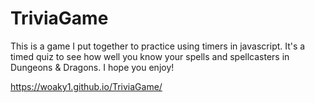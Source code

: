 # TriviaGame

This is a game I put together to practice using timers in javascript. It's a timed quiz to see how well you know your spells and spellcasters in Dungeons & Dragons. I hope you enjoy!

https://woaky1.github.io/TriviaGame/
